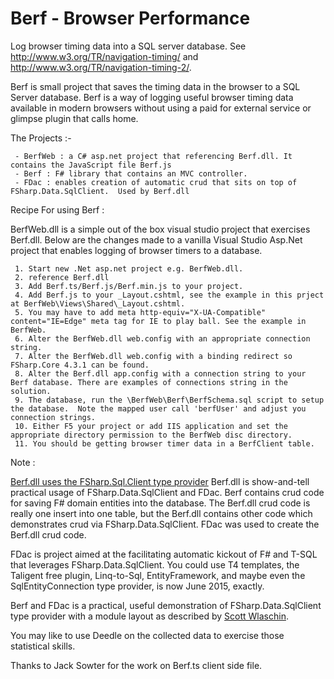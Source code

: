 # Berf - Browser Performance

Log browser timing data into a SQL server database.
See http://www.w3.org/TR/navigation-timing/ and http://www.w3.org/TR/navigation-timing-2/.

Berf is small project that saves the timing data in the browser to a SQL Server database.
Berf is a way of logging useful browser timing data available in modern browsers without using a paid for external service or glimpse plugin that calls home.


The Projects :-

     - BerfWeb : a C# asp.net project that referencing Berf.dll. It contains the JavaScript file Berf.js
     - Berf : F# library that contains an MVC controller. 
     - FDac : enables creation of automatic crud that sits on top of FSharp.Data.SqlClient.  Used by Berf.dll

Recipe For using Berf :

BerfWeb.dll is a simple out of the box visual studio project that exercises Berf.dll.
Below are the changes made to a vanilla Visual Studio Asp.Net project that enables logging of browser timers to a database.

     1. Start new .Net asp.net project e.g. BerfWeb.dll.
     2. reference Berf.dll
     3. Add Berf.ts/Berf.js/Berf.min.js to your project.
     4. Add Berf.js to your _Layout.cshtml, see the example in this prject at BerfWeb\Views\Shared\_Layout.cshtml.
     5. You may have to add meta http-equiv="X-UA-Compatible" content="IE=Edge" meta tag for IE to play ball. See the example in BerfWeb.
     6. Alter the BerfWeb.dll web.config with an appropriate connection string.
     7. Alter the BerfWeb.dll web.config with a binding redirect so FSharp.Core 4.3.1 can be found.
     8. Alter the Berf.dll app.config with a connection string to your Berf database. There are examples of connections string in the solution.
     9. The database, run the \BerfWeb\Berf\BerfSchema.sql script to setup the database.  Note the mapped user call 'berfUser' and adjust you connection strings.
     10. Either F5 your project or add IIS application and set the appropriate directory permission to the BerfWeb disc directory.
     11. You should be getting browser timer data in a BerfClient table.

Note :

[Berf.dll uses the FSharp.Sql.Client type provider](http://fsprojects.github.io/FSharp.Data.SqlClient/)
Berf.dll is show-and-tell practical usage of FSharp.Data.SqlClient and FDac.
Berf contains crud code for saving F# domain entities into the database. 
The Berf.dll crud code is really one insert into one table, but the Berf.dll contains other code which demonstrates crud via FSharp.Data.SqlClient.
FDac was used to create the Berf.dll crud code.

FDac is project aimed at the facilitating automatic kickout of F# and T-SQL that leverages FSharp.Data.SqlClient.
You could use T4 templates, the Taligent free plugin, Linq-to-Sql, EntityFramework, and maybe even the SqlEntityConnection type provider, is now June 2015, exactly.

Berf and FDac is a practical, useful demonstration of FSharp.Data.SqlClient type provider with a module layout as described by [Scott Wlaschin](http://fsharpforfunandprofit.com/posts/recipe-part3/).

You may like to use Deedle on the collected data to exercise those statistical skills.

Thanks to Jack Sowter for the work on Berf.ts client side file.

